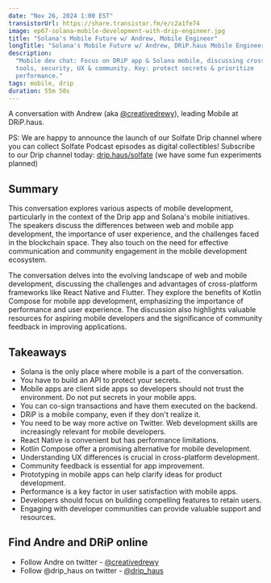 ```yaml
---
date: "Nov 26, 2024 1:00 EST"
transistorUrl: https://share.transistor.fm/e/c2a1fe74
image: ep67-solana-mobile-development-with-drip-engineer.jpg
title: "Solana's Mobile Future w/ Andrew, Mobile Engineer"
longTitle: "Solana's Mobile Future w/ Andrew, DRiP.haus Mobile Engineer"
description:
  "Mobile dev chat: Focus on DRiP app & Solana mobile, discussing cross-platform
  tools, security, UX & community. Key: protect secrets & prioritize
  performance."
tags: mobile, drip
duration: 55m 50s
---
```


A conversation with Andrew (aka [@creativedrewy](https://x.com/creativedrewy)),
leading Mobile at DRiP.haus.

PS: We are happy to announce the launch of our Solfate Drip channel where you
can collect Solfate Podcast episodes as digital collectibles! Subscribe to our
Drip channel today: [drip.haus/solfate](https://drip.haus/solfate) (we have some
fun experiments planned)

## Summary

This conversation explores various aspects of mobile development, particularly
in the context of the Drip app and Solana's mobile initiatives. The speakers
discuss the differences between web and mobile app development, the importance
of user experience, and the challenges faced in the blockchain space. They also
touch on the need for effective communication and community engagement in the
mobile development ecosystem.

The conversation delves into the evolving landscape of web and mobile
development, discussing the challenges and advantages of cross-platform
frameworks like React Native and Flutter. They explore the benefits of Kotlin
Compose for mobile app development, emphasizing the importance of performance
and user experience. The discussion also highlights valuable resources for
aspiring mobile developers and the significance of community feedback in
improving applications.

## Takeaways

- Solana is the only place where mobile is a part of the conversation.
- You have to build an API to protect your secrets.
- Mobile apps are client side apps so developers should not trust the
  environment. Do not put secrets in your mobile apps.
- You can co-sign transactions and have them executed on the backend.
- DRiP is a mobile company, even if they don't realize it.
- You need to be way more active on Twitter. Web development skills are
  increasingly relevant for mobile developers.
- React Native is convenient but has performance limitations.
- Kotlin Compose offer a promising alternative for mobile development.
- Understanding UX differences is crucial in cross-platform development.
- Community feedback is essential for app improvement.
- Prototyping in mobile apps can help clarify ideas for product development.
- Performance is a key factor in user satisfaction with mobile apps.
- Developers should focus on building compelling features to retain users.
- Engaging with developer communities can provide valuable support and
  resources.

## Find Andre and DRiP online

- Follow Andre on twitter - [@creativedrewy](https://x.com/creativedrewy)
- Follow @drip_haus on twitter - [@drip_haus](https://x.com/drip_haus)
